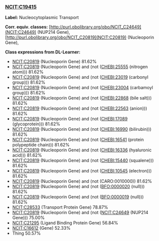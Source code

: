 
### [NCIT:C19415](http://purl.obolibrary.org/obo/NCIT_C19415)
**Label:** Nucleocytoplasmic Transport

**Corr. equiv. classes:** [http://purl.obolibrary.org/obo/NCIT_C24649](NCIT:C24649) (NUP214 Gene), [http://purl.obolibrary.org/obo/NCIT_C20819](NCIT:C20819) (Nucleoporin Gene), 

**Class expressions from DL-Learner:**

- [NCIT:C20819](http://purl.obolibrary.org/obo/NCIT_C20819) (Nucleoporin Gene) 81.62%
- [NCIT:C20819](http://purl.obolibrary.org/obo/NCIT_C20819) (Nucleoporin Gene) and (not ([CHEBI:25555](http://purl.obolibrary.org/obo/CHEBI_25555) (nitrogen atom))) 81.62%
- [NCIT:C20819](http://purl.obolibrary.org/obo/NCIT_C20819) (Nucleoporin Gene) and (not ([CHEBI:23019](http://purl.obolibrary.org/obo/CHEBI_23019) (carbonyl group))) 81.62%
- [NCIT:C20819](http://purl.obolibrary.org/obo/NCIT_C20819) (Nucleoporin Gene) and (not ([CHEBI:23004](http://purl.obolibrary.org/obo/CHEBI_23004) (carbamoyl group))) 81.62%
- [NCIT:C20819](http://purl.obolibrary.org/obo/NCIT_C20819) (Nucleoporin Gene) and (not ([CHEBI:22868](http://purl.obolibrary.org/obo/CHEBI_22868) (bile salt))) 81.62%
- [NCIT:C20819](http://purl.obolibrary.org/obo/NCIT_C20819) (Nucleoporin Gene) and (not ([CHEBI:22563](http://purl.obolibrary.org/obo/CHEBI_22563) (anion))) 81.62%
- [NCIT:C20819](http://purl.obolibrary.org/obo/NCIT_C20819) (Nucleoporin Gene) and (not ([CHEBI:17089](http://purl.obolibrary.org/obo/CHEBI_17089) (glycoprotein))) 81.62%
- [NCIT:C20819](http://purl.obolibrary.org/obo/NCIT_C20819) (Nucleoporin Gene) and (not ([CHEBI:16990](http://purl.obolibrary.org/obo/CHEBI_16990) (bilirubin))) 81.62%
- [NCIT:C20819](http://purl.obolibrary.org/obo/NCIT_C20819) (Nucleoporin Gene) and (not ([CHEBI:16541](http://purl.obolibrary.org/obo/CHEBI_16541) (protein polypeptide chain))) 81.62%
- [NCIT:C20819](http://purl.obolibrary.org/obo/NCIT_C20819) (Nucleoporin Gene) and (not ([CHEBI:16336](http://purl.obolibrary.org/obo/CHEBI_16336) (hyaluronic acid))) 81.62%
- [NCIT:C20819](http://purl.obolibrary.org/obo/NCIT_C20819) (Nucleoporin Gene) and (not ([CHEBI:15440](http://purl.obolibrary.org/obo/CHEBI_15440) (squalene))) 81.62%
- [NCIT:C20819](http://purl.obolibrary.org/obo/NCIT_C20819) (Nucleoporin Gene) and (not ([CHEBI:10545](http://purl.obolibrary.org/obo/CHEBI_10545) (electron))) 81.62%
- [NCIT:C20819](http://purl.obolibrary.org/obo/NCIT_C20819) (Nucleoporin Gene) and (not (CARO:0010000)) 81.62%
- [NCIT:C20819](http://purl.obolibrary.org/obo/NCIT_C20819) (Nucleoporin Gene) and (not ([BFO:0000020](http://purl.obolibrary.org/obo/BFO_0000020) (null))) 81.62%
- [NCIT:C20819](http://purl.obolibrary.org/obo/NCIT_C20819) (Nucleoporin Gene) and (not ([BFO:0000019](http://purl.obolibrary.org/obo/BFO_0000019) (null))) 81.62%
- [NCIT:C28533](http://purl.obolibrary.org/obo/NCIT_C28533) (Transport Protein Gene) 78.87%
- [NCIT:C20819](http://purl.obolibrary.org/obo/NCIT_C20819) (Nucleoporin Gene) and (not ([NCIT:C24649](http://purl.obolibrary.org/obo/NCIT_C24649) (NUP214 Gene))) 75.00%
- [NCIT:C21295](http://purl.obolibrary.org/obo/NCIT_C21295) (Ligand Binding Protein Gene) 56.84%
- [NCIT:C16612](http://purl.obolibrary.org/obo/NCIT_C16612) (Gene) 52.33%
- Thing 50.57%


